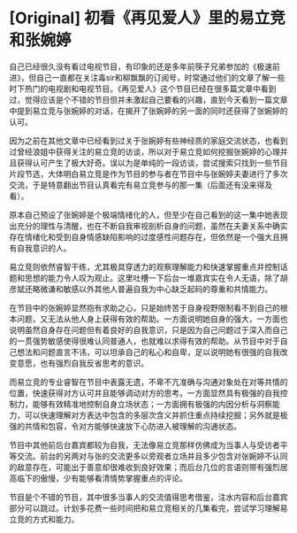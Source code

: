 # [Original] 初看《再见爱人》里的易立竞和张婉婷


自己已经很久没有看过电视节目，有印象的还是多年前筷子兄弟参加的《极速前进》，但自己一直都在关注毒sir和柳飘飘的订阅号，时常通过他们的文章了解一些时下热门的电视剧和电视节目。《再见爱人》这个节目已经在很多篇文章中看到过，觉得应该是个不错的节目但并未激起自己要看的兴趣，直到今天看到一篇文章中提到易立竞与张婉婷的对话，在揭开了张婉婷的另一面的同时还获得了张婉婷的认可。

因为之前在其他文章中已经看到过关于张婉婷有些神经质的家庭交流状态，也看到过曾经浪姐中获得关注的易立竞的访谈，所以对于易立竞如何挖掘张婉婷的心理并且获得认可产生了极大好奇。误以为是单纯的一段访谈，尝试搜索只找到一些节目片段节选，大体明白易立竞是作为节目的参与者在节目中与张婉婷夫妻进行了多次交流，于是特意翻出节目认真看完有易立竞参与的那一集（后面还有没来得及看）。

原本自己预设了张婉婷是个极端情绪化的人，但至少在自己看到的这一集中她表现出充分的理性与清醒，也在不断自我审视剖析自身的问题，虽然在夫妻关系中确实存在情绪化和受到自身情感缺陷影响的过度感性问题存在，但依然是一个强大且拥有自我意识的人。

易立竞则依然睿智干练，尤其极具穿透力的观察理解能力和快速掌握重点并控制话题和思想的能力令人叹为观止。这里吐槽一下后台一堆嘉宾实在令人无语，除了胡彦斌还略微谦和敏感以外其他人普遍自我为中心缺乏起码的尊重和共情能力。

在节目中的张婉婷显然抱有求助之心，只是始终苦于自身视野限制看不到自己的根本问题，又无法从他人身上获得有效的帮助。一方面说明她自身的强大，一方面也说明虽然自身存在问题但有着良好的自我意识，只是因为自己问题过于深入而自己的一贯强势敏感使得很难认同普通人，也就难以求得有效的帮助。从节目中对于自己想法和问题直言不讳，可以坦承自己的私心和自卑，足以说明她有很强的自我改变意愿，也有强烈自我反省思考的意识。

而易立竞的专业睿智在节目中表露无遗，不卑不亢准确与沟通对象处在对等共情的位置，快速获得对方认可并且能够调动对方的思考。一方面显然具有极强的自我控制力，能够有效精准地控制自身立场状态；一方面拥有极强的内因分析与洞察能力，可以快速理解对方表达中包含的多层次含义并抓住重点持续挖掘；另外就是极强的共情和包容，令对方能够快速放下心防进入被理解的沟通状态。

节目中其他前后台嘉宾都较为自我，无法像易立竞那样仿佛成为当事人与受访者平等交流。前台的另两对与张的交流更多以旁观者立场并且多少包含对张婉婷不认同的敌意存在，可能出于善意却很难收到良好效果；而后台几位的言语则带有强烈居高临下的傲慢，少有能够看清情势掌握重点的评论。

节目是个不错的节目，其中很多当事人的交流值得思考借鉴，注水内容和后台嘉宾部分可以跳过。计划多花费一些时间把和易立竞相关的几集看完，尝试学习理解易立竞的方式和能力。
